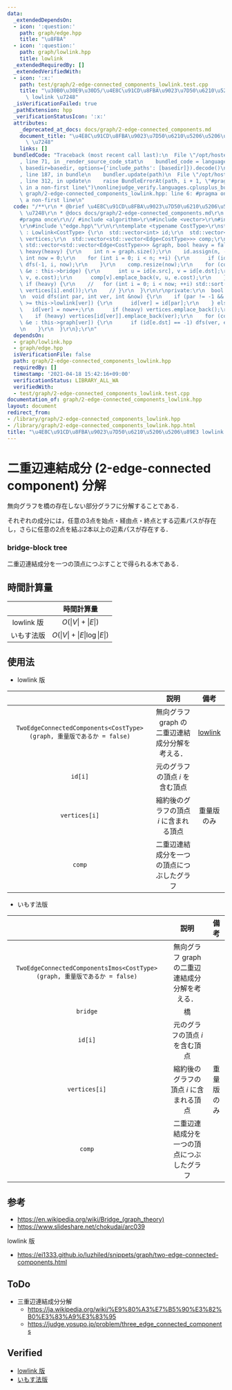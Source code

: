 ```yaml
---
data:
  _extendedDependsOn:
  - icon: ':question:'
    path: graph/edge.hpp
    title: "\u8FBA"
  - icon: ':question:'
    path: graph/lowlink.hpp
    title: lowlink
  _extendedRequiredBy: []
  _extendedVerifiedWith:
  - icon: ':x:'
    path: test/graph/2-edge-connected_components_lowlink.test.cpp
    title: "\u30B0\u30E9\u30D5/\u4E8C\u91CD\u8FBA\u9023\u7D50\u6210\u5206\u5206\u89E3\
      \ lowlink \u7248"
  _isVerificationFailed: true
  _pathExtension: hpp
  _verificationStatusIcon: ':x:'
  attributes:
    _deprecated_at_docs: docs/graph/2-edge-connected_components.md
    document_title: "\u4E8C\u91CD\u8FBA\u9023\u7D50\u6210\u5206\u5206\u89E3 lowlink\
      \ \u7248"
    links: []
  bundledCode: "Traceback (most recent call last):\n  File \"/opt/hostedtoolcache/Python/3.9.4/x64/lib/python3.9/site-packages/onlinejudge_verify/documentation/build.py\"\
    , line 71, in _render_source_code_stat\n    bundled_code = language.bundle(stat.path,\
    \ basedir=basedir, options={'include_paths': [basedir]}).decode()\n  File \"/opt/hostedtoolcache/Python/3.9.4/x64/lib/python3.9/site-packages/onlinejudge_verify/languages/cplusplus.py\"\
    , line 187, in bundle\n    bundler.update(path)\n  File \"/opt/hostedtoolcache/Python/3.9.4/x64/lib/python3.9/site-packages/onlinejudge_verify/languages/cplusplus_bundle.py\"\
    , line 312, in update\n    raise BundleErrorAt(path, i + 1, \"#pragma once found\
    \ in a non-first line\")\nonlinejudge_verify.languages.cplusplus_bundle.BundleErrorAt:\
    \ graph/2-edge-connected_components_lowlink.hpp: line 6: #pragma once found in\
    \ a non-first line\n"
  code: "/**\r\n * @brief \u4E8C\u91CD\u8FBA\u9023\u7D50\u6210\u5206\u5206\u89E3 lowlink\
    \ \u7248\r\n * @docs docs/graph/2-edge-connected_components.md\r\n */\r\n\r\n\
    #pragma once\r\n// #include <algorithm>\r\n#include <vector>\r\n#include \"lowlink.hpp\"\
    \r\n#include \"edge.hpp\"\r\n\r\ntemplate <typename CostType>\r\nstruct TwoEdgeConnectedComponents\
    \ : Lowlink<CostType> {\r\n  std::vector<int> id;\r\n  std::vector<std::vector<int>>\
    \ vertices;\r\n  std::vector<std::vector<Edge<CostType>>> comp;\r\n\r\n  TwoEdgeConnectedComponents(const\
    \ std::vector<std::vector<Edge<CostType>>> &graph, bool heavy = false) : Lowlink<CostType>(graph),\
    \ heavy(heavy) {\r\n    int n = graph.size();\r\n    id.assign(n, -1);\r\n   \
    \ int now = 0;\r\n    for (int i = 0; i < n; ++i) {\r\n      if (id[i] == -1)\
    \ dfs(-1, i, now);\r\n    }\r\n    comp.resize(now);\r\n    for (const Edge<CostType>\
    \ &e : this->bridge) {\r\n      int u = id[e.src], v = id[e.dst];\r\n      comp[u].emplace_back(u,\
    \ v, e.cost);\r\n      comp[v].emplace_back(v, u, e.cost);\r\n    }\r\n    //\
    \ if (heavy) {\r\n    //   for (int i = 0; i < now; ++i) std::sort(vertices[i].begin(),\
    \ vertices[i].end());\r\n    // }\r\n  }\r\n\r\nprivate:\r\n  bool heavy;\r\n\r\
    \n  void dfs(int par, int ver, int &now) {\r\n    if (par != -1 && this->order[par]\
    \ >= this->lowlink[ver]) {\r\n      id[ver] = id[par];\r\n    } else {\r\n   \
    \   id[ver] = now++;\r\n      if (heavy) vertices.emplace_back();\r\n    }\r\n\
    \    if (heavy) vertices[id[ver]].emplace_back(ver);\r\n    for (const Edge<CostType>\
    \ &e : this->graph[ver]) {\r\n      if (id[e.dst] == -1) dfs(ver, e.dst, now);\r\
    \n    }\r\n  }\r\n};\r\n"
  dependsOn:
  - graph/lowlink.hpp
  - graph/edge.hpp
  isVerificationFile: false
  path: graph/2-edge-connected_components_lowlink.hpp
  requiredBy: []
  timestamp: '2021-04-18 15:42:16+09:00'
  verificationStatus: LIBRARY_ALL_WA
  verifiedWith:
  - test/graph/2-edge-connected_components_lowlink.test.cpp
documentation_of: graph/2-edge-connected_components_lowlink.hpp
layout: document
redirect_from:
- /library/graph/2-edge-connected_components_lowlink.hpp
- /library/graph/2-edge-connected_components_lowlink.hpp.html
title: "\u4E8C\u91CD\u8FBA\u9023\u7D50\u6210\u5206\u5206\u89E3 lowlink \u7248"
---
```

# 二重辺連結成分 (2-edge-connected component) 分解

無向グラフを橋の存在しない部分グラフに分解することである．

それぞれの成分には，任意の3点を始点・経由点・終点とする辺素パスが存在し，さらに任意の2点を結ぶ2本以上の辺素パスが存在する．


### bridge-block tree

二重辺連結成分を一つの頂点につぶすことで得られる木である．


## 時間計算量

||時間計算量|
|:--:|:--:|
|lowlink 版|$O(\lvert V \rvert + \lvert E \rvert)$|
|いもす法版|$O(\lvert V \rvert + \lvert E \rvert \log{\lvert E \rvert})$|


## 使用法

- lowlink 版

||説明|備考|
|:--:|:--:|:--:|
|`TwoEdgeConnectedComponents<CostType>(graph, 重量版であるか = false)`|無向グラフ $\mathrm{graph}$ の二重辺連結成分分解を考える．|[lowlink](lowlink.md)|
|`id[i]`|元のグラフの頂点 $i$ を含む頂点||
|`vertices[i]`|縮約後のグラフの頂点 $i$ に含まれる頂点|重量版のみ|
|`comp`|二重辺連結成分を一つの頂点につぶしたグラフ||

- いもす法版

||説明|備考|
|:--:|:--:|:--:|
|`TwoEdgeConnectedComponentsImos<CostType>(graph, 重量版であるか = false)`|無向グラフ $\mathrm{graph}$ の二重辺連結成分分解を考える．||
|`bridge`|橋||
|`id[i]`|元のグラフの頂点 $i$ を含む頂点||
|`vertices[i]`|縮約後のグラフの頂点 $i$ に含まれる頂点|重量版のみ|
|`comp`|二重辺連結成分を一つの頂点につぶしたグラフ||


## 参考

- https://en.wikipedia.org/wiki/Bridge_(graph_theory)
- https://www.slideshare.net/chokudai/arc039

lowlink 版
- https://ei1333.github.io/luzhiled/snippets/graph/two-edge-connected-components.html


## ToDo

- 三重辺連結成分分解
  - https://ja.wikipedia.org/wiki/%E9%80%A3%E7%B5%90%E3%82%B0%E3%83%A9%E3%83%95
  - https://judge.yosupo.jp/problem/three_edge_connected_components


## Verified

- [lowlink 版](https://atcoder.jp/contests/arc039/submissions/9288123)
- [いもす法版](https://judge.yosupo.jp/submission/5729)
